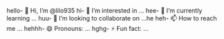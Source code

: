 hello- 👋 Hi, I’m @lilo935
hi- 👀 I’m interested in ...
hee- 🌱 I’m currently learning ...
huu- 💞️ I’m looking to collaborate on ...he
heh- 📫 How to reach me ...
hehhh- 😄 Pronouns: ...
hghg- ⚡ Fun fact: ...

<!---
lilo935/lilo935 is a ✨ special ✨ repository because its `README.md` (this file) appears on your GitHub profile.
You can click the Preview link to take a look at your changes.
--->
